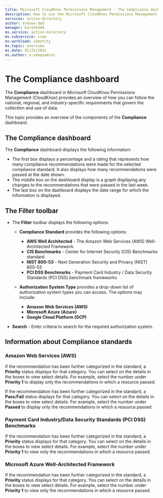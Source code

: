 ```yaml
---
title: Microsoft CloudKnox Permissions Management - The Compliance dashboard
description: How to use the Microsoft CloudKnox Permissions Management Compliance dashboard.
services: active-directory
author: Yvonne-deQ
manager: karenh444
ms.service: active-directory
ms.subservice: ciem
ms.workload: identity
ms.topic: overview
ms.date: 01/25/2022
ms.author: v-ydequadros
---
```


# The Compliance dashboard

The **Compliance** dashboard in Microsoft CloudKnox Permissions Management (CloudKnox)  provides an overview of how you can follow the national, regional, and industry-specific requirements that govern the collection and use of data.

This topic provides an overview of the components of the **Compliance** dashboard.

## The Compliance dashboard

The **Compliance** dashboard displays the following information:

- The first box displays a percentage and a rating that represents how many compliance recommendations were made for the selected compliance standard. It also displays how many recommendations were passed at the date shown.
- The middle box on the dashboard display is a graph displaying any changes to the recommendations that were passed in the last week.
- The last box on the dashboard displays the date range for which the information is displayed.

## The Filter toolbar

- The **Filter** toolbar displays the following options:
    - **Compliance Standard** provides the following options:
        - **AWS Well Architected** - The Amazon Web Services (AWS) Well-Architected Framework
        - **CIS Benchmarks** - Center for Internet Security (CIS) Benchmarks standard
        - **NIST 800-53** - Next Generation Security and Privacy (NIST) 800-53
        - **PCI DSS Benchmarks** - Payment Card Industry / Data Security Standards (PCI DSS) benchmark frameworks

    - **Authorization System Type** provides a drop-down list of authorization system types you can access. The options may include:
        - **Amazon Web Services (AWS)**
        - **Microsoft Azure (Azure)**
        - **Google Cloud Platform (GCP)**

- **Search** - Enter criteria to search for the required authorization system.
 
## Information about Compliance standards

### Amazon Web Services (AWS)

If the recommendation has been further categorized in the standard, a **Priority** status displays for that category. You can select on the details in the boxes to view select details. For example, select the number under **Priority 1** to display only the recommendations in which a resource passed.

If the recommendation has been further categorized in the standard, a **Pass**/**Fail** status displays for that category. You can select on the details in the boxes to view select details. For example, select the number under **Passed** to display only the recommendations in which a resource passed.

### Payment Card Industry/Data Security Standards (PCI DSS) Benchmarks

If the recommendation has been further categorized in the standard, a **Priority** status displays for that category. You can select on the details in the boxes to view select details. For example, select the number under **Priority 1** to view only the recommendations in which a resource passed.

### Microsoft Azure Well-Architected Framework

If the recommendation has been further categorized in the standard, a **Priority** status displays for that category. You can select on the details in the boxes to view select details. For example, select the number under **Priority 1** to view only the recommendations in which a resource passed.



<!---## Next steps--->